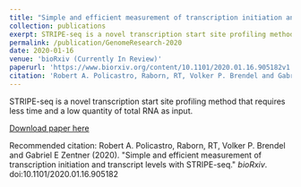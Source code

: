 ```yaml
---
title: "Simple and efficient measurement of transcription initiation and transcript levels with STRIPE-seq"
collection: publications
exerpt: STRIPE-seq is a novel transcription start site profiling method that requires less time and a low quantity of total RNA as input.
permalink: /publication/GenomeResearch-2020
date: 2020-01-16
venue: 'bioRxiv (Currently In Review)'
paperurl: 'https://www.biorxiv.org/content/10.1101/2020.01.16.905182v1'
citation: 'Robert A. Policastro, Raborn, RT, Volker P. Brendel and Gabriel E Zentner (2020). &quot;Simple and efficient measurement of transcription initiation and transcript levels with STRIPE-seq.&quot; <i>bioRxiv</i>. doi:10.1101/2020.01.16.905182'
---
```

STRIPE-seq is a novel transcription start site profiling method that requires less time and a low quantity of total RNA as input.

[Download paper here](https://www.biorxiv.org/content/10.1101/2020.01.16.905182v1.full.pdf+html)

Recommended citation: Robert A. Policastro, Raborn, RT, Volker P. Brendel and Gabriel E Zentner (2020). "Simple and efficient measurement of transcription initiation and transcript levels with STRIPE-seq." <i>bioRxiv</i>. doi:10.1101/2020.01.16.905182